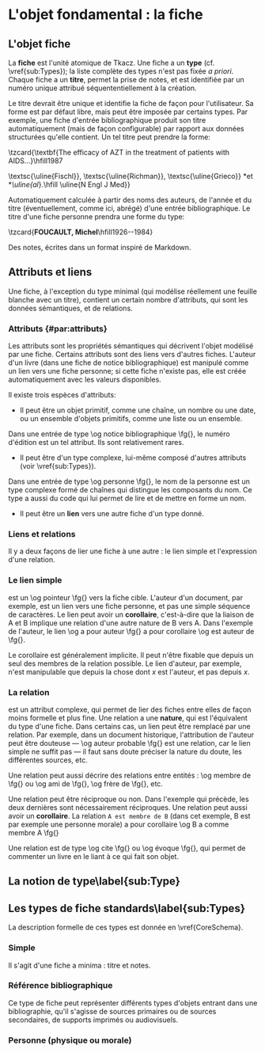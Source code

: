 # L'objet fondamental : la fiche

## L'objet fiche

La **fiche** est l'unité atomique de Tkacz. Une fiche a un **type**
(cf. \vref{sub:Types}); la liste complète des types n'est pas fixée
*a priori*. Chaque fiche a un **titre**, permet la prise
de notes, et est identifiée par un numéro unique attribué séquententiellement
à la création. 

Le titre devrait être unique et identifie la fiche de façon pour l'utilisateur.
Sa forme est par défaut libre, mais peut être imposée par certains
types. Par exemple, une fiche d'entrée bibliographique produit son
titre automatiquement (mais de façon configurable) par rapport aux
données structurées qu'elle contient. Un tel titre peut prendre la
forme:

\tzcard{\textbf{The efficacy of AZT in the treatment of patients
with AIDS…}\hfill1987

\textsc{\uline{Fischl}}, \textsc{\uline{Richman}}, \textsc{\uline{Grieco}} *et **\uline{al*}.\hfill \uline{N
Engl J Med}}

Automatiquement calculée à partir des noms des auteurs, de l'année
et du titre (éventuellement, comme ici, abrégé) d'une entrée bibliographique.
Le titre d'une fiche personne prendra une forme du type:

\tzcard{**FOUCAULT, Michel**\hfill1926--1984}

Des notes, écrites dans un format inspiré de Markdown.


## Attributs et liens

Une fiche, à l'exception du type minimal (qui modélise réellement
une feuille blanche avec un titre), contient un certain nombre d'attributs,
qui sont les données sémantiques, et de relations.

### Attributs {#par:attributs}

Les attributs sont les propriétés sémantiques qui décrivent l'objet
modélisé par une fiche. Certains attributs sont des liens vers d'autres
fiches. L'auteur d'un livre (dans une fiche de notice bibliographique)
est manipulé comme un lien vers une fiche personne; si cette fiche
n'existe pas, elle est créée automatiquement avec les valeurs disponibles.

Il existe trois espèces d'attributs:
 -  Il peut être un objet primitif, comme une chaîne, un nombre ou une
date, ou un ensemble d'objets primitifs, comme une liste ou un ensemble.


Dans une entrée de type \og notice bibliographique \fg{}, le numéro
d'édition est un tel attribut. Ils sont relativement rares.

 -  Il peut être d'un type complexe, lui-même composé d'autres attributs
(voir \vref{sub:Types}).


Dans une entrée de type \og personne \fg{}, le nom de la personne
est un type complexe formé de chaînes qui distingue les composants
du nom. Ce type a aussi du code qui lui permet de lire et de mettre
en forme un nom.

 -  Il peut être un **lien** vers une autre fiche d'un type donné. 

### Liens et relations

Il y a deux façons de lier une fiche à une autre : le lien simple
et l'expression d'une relation.


### Le lien simple 

est un \og pointeur \fg{} vers la fiche cible. L'auteur d'un document,
par exemple, est un lien vers une fiche personne, et pas une simple
séquence de caractères. Le lien peut avoir un **corollaire**,
c'est-à-dire que la liaison de A et B implique une relation d'une
autre nature de B vers A. Dans l'exemple de l'auteur, le lien \og a
pour auteur \fg{} a pour corollaire \og est auteur de \fg{}. 

Le corollaire est généralement implicite. Il peut n'être fixable que
depuis un seul des membres de la relation possible. Le lien d'auteur,
par exemple, n'est manipulable que depuis la chose dont *x* est
l'auteur, et pas depuis *x*. 


### La relation

est un attribut complexe, qui permet de lier des fiches entre elles
de façon moins formelle et plus fine. Une relation a une **nature**,
qui est l'équivalent du type d'une fiche. Dans certains cas, un lien
peut être remplacé par une relation. Par exemple, dans un document
historique, l'attribution de l'auteur peut être douteuse — \og auteur
probable \fg{} est une relation, car le lien simple ne suffit pas
— il faut sans doute préciser la nature du doute, les différentes
sources, etc.

Une relation peut aussi décrire des relations entre entités : \og membre
de \fg{} ou \og ami de \fg{}, \og frère de \fg{}, etc.

Une relation peut être réciproque ou non. Dans l'exemple qui précède,
les deux dernières sont nécessairement réciproques. Une relation peut
aussi avoir un **corollaire**. La relation ```A est membre de B```
(dans cet exemple, B est par exemple une personne morale) a pour corollaire
\og B a comme membre A \fg{}

Une relation est de type \og cite \fg{} ou \og évoque \fg{}, qui
permet de commenter un livre en le liant à ce qui fait son objet. 


## La notion de type\label{sub:Type}


## Les types de fiche standards\label{sub:Types}

La description formelle de ces types est donnée en \vref{CoreSchema}.


### Simple

Il s'agit d'une fiche a minima : titre et notes.


### Référence bibliographique

Ce type de fiche peut représenter différents types d'objets entrant
dans une bibliographie, qu'il s'agisse de sources primaires ou de
sources secondaires, de supports imprimés ou audiovisuels. 


### Personne (physique ou morale)
